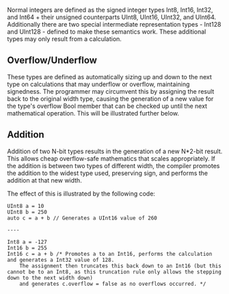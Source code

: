 Normal integers are defined as the signed integer types Int8, Int16, Int32, and Int64 + their unsigned counterparts UInt8, UInt16, UInt32, and UInt64.
Additionally there are two special intermediate representation types - Int128 and UInt128 - defined to make these semantics work. These additional types may only result from a calculation.

## Overflow/Underflow

These types are defined as automatically sizing up and down to the next type on calculations that may underflow or overflow, maintaining signedness. The programmer may circumvent this by assigning the result back to the original width type, causing the generation of a new value for the type's overflow Bool member that can be checked up until the next mathematical operation. This will be illustrated further below.

## Addition

Addition of two N-bit types results in the generation of a new N*2-bit result. This allows cheap overflow-safe mathematics that scales appropriately. If the addition is between two types of different width, the compiler promotes the addition to the widest type used, preserving sign, and performs the addition at that new width.

The effect of this is illustrated by the following code:

```mangrove
UInt8 a = 10
UInt8 b = 250
auto c = a + b // Generates a UInt16 value of 260

----

Int8 a = -127
Int16 b = 255
Int16 c = a + b /* Promotes a to an Int16, performs the calculation and generates a Int32 value of 128.
    The assignment then truncates this back down to an Int16 (but this cannot be to an Int8, as this truncation rule only allows the stepping down to the next width down)
    and generates c.overflow = false as no overflows occurred. */
```